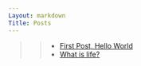 ```yaml
---
Layout: markdown
Title: Posts
---
```

>> - [First Post, Hello World](/blogs/first-post-hello-world/)
>> - [What is life?](/blogs/what-is-life/)